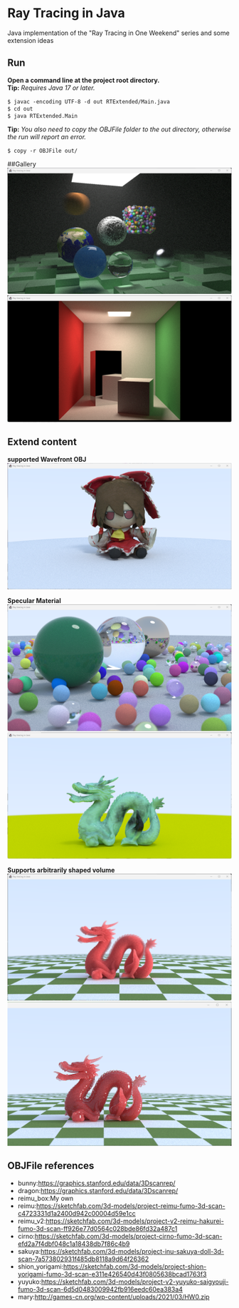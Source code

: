 # Ray Tracing in Java
Java implementation of the "Ray Tracing in One Weekend" series and some extension ideas

## Run
**Open a command line at the project root directory.**  
**Tip:** *Requires Java 17 or later.*  
```shell 
$ javac -encoding UTF-8 -d out RTExtended/Main.java  
$ cd out 
$ java RTExtended.Main
```
**Tip:** *You also need to copy the OBJFile folder to the out directory, otherwise the run will report an error.*  
```shell 
$ copy -r OBJFile out/
```

##Gallery
![NextWeek](/Gallery/NextWeek.png)
![CornellBox](/Gallery/CornellBox.png)

## Extend content
**supported Wavefront OBJ**
![Reimu](/Gallery/Reimu.png)

**Specular Material**
![Specular](/Gallery/SpecularSphere.png)
![StanfordDragon](/Gallery/Dragon.png)

**Supports arbitrarily shaped volume**
![Volume](/Gallery/volume_dragon.png)
![VolumeSubSurface](/Gallery/volume_subsurface.png)

## OBJFile references
- bunny:https://graphics.stanford.edu/data/3Dscanrep/
- dragon:https://graphics.stanford.edu/data/3Dscanrep/
- reimu_box:My own
- reimu:https://sketchfab.com/3d-models/project-reimu-fumo-3d-scan-c4723331d1a2400d942c00004d59e1cc
- reimu_v2:https://sketchfab.com/3d-models/project-v2-reimu-hakurei-fumo-3d-scan-ff926e77d0564c028bde86fd32a487c1
- cirno:https://sketchfab.com/3d-models/project-cirno-fumo-3d-scan-efd2a7f4dbf048c1a18438db7f86c4b9
- sakuya:https://sketchfab.com/3d-models/project-inu-sakuya-doll-3d-scan-7a573802931f485db8118a9d64f26362
- shion_yorigami:https://sketchfab.com/3d-models/project-shion-yorigami-fumo-3d-scan-e311e426540d43f0805638bcad1763f3
- yuyuko:https://sketchfab.com/3d-models/project-v2-yuyuko-saigyouji-fumo-3d-scan-6d5d0483009942fb916eedc60ea383a4
- mary:http://games-cn.org/wp-content/uploads/2021/03/HW0.zip
